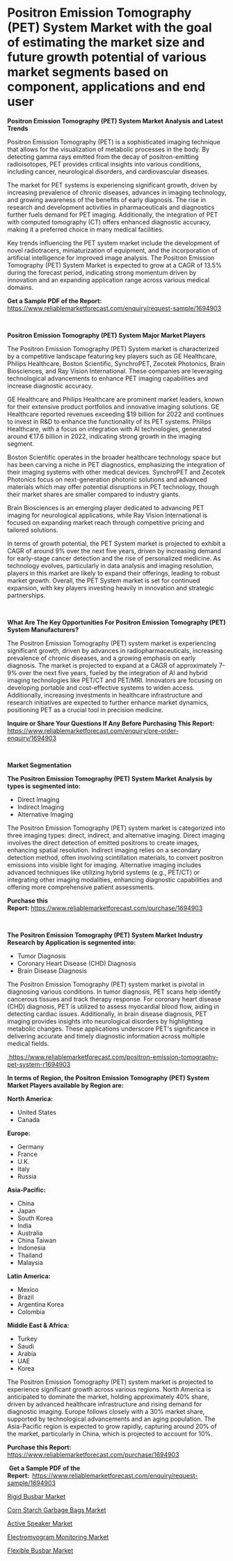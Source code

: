 <p><h1>Positron Emission Tomography (PET) System Market with the goal of estimating the market size and future growth potential of various market segments based on component, applications and end user</h1></p><p><strong>Positron Emission Tomography (PET) System Market Analysis and Latest Trends</strong></p>
<p><p>Positron Emission Tomography (PET) is a sophisticated imaging technique that allows for the visualization of metabolic processes in the body. By detecting gamma rays emitted from the decay of positron-emitting radioisotopes, PET provides critical insights into various conditions, including cancer, neurological disorders, and cardiovascular diseases. </p><p>The market for PET systems is experiencing significant growth, driven by increasing prevalence of chronic diseases, advances in imaging technology, and growing awareness of the benefits of early diagnosis. The rise in research and development activities in pharmaceuticals and diagnostics further fuels demand for PET imaging. Additionally, the integration of PET with computed tomography (CT) offers enhanced diagnostic accuracy, making it a preferred choice in many medical facilities.</p><p>Key trends influencing the PET system market include the development of novel radiotracers, miniaturization of equipment, and the incorporation of artificial intelligence for improved image analysis. The Positron Emission Tomography (PET) System Market is expected to grow at a CAGR of 13.5% during the forecast period, indicating strong momentum driven by innovation and an expanding application range across various medical domains.</p></p>
<p><strong>Get a Sample PDF of the Report:&nbsp;</strong> <a href="https://www.reliablemarketforecast.com/enquiry/request-sample/1694903?utm_campaign=1170&utm_medium=2&utm_source=Github&utm_content=ia&utm_term=06102024&utm_id=positron-emission-tomography-pet-system">https://www.reliablemarketforecast.com/enquiry/request-sample/1694903</a></p>
<p>&nbsp;</p>
<p><strong>Positron Emission Tomography (PET) System Major Market Players</strong></p>
<p><p>The Positron Emission Tomography (PET) System market is characterized by a competitive landscape featuring key players such as GE Healthcare, Philips Healthcare, Boston Scientific, SynchroPET, Zecotek Photonics, Brain Biosciences, and Ray Vision International. These companies are leveraging technological advancements to enhance PET imaging capabilities and increase diagnostic accuracy.</p><p>GE Healthcare and Philips Healthcare are prominent market leaders, known for their extensive product portfolios and innovative imaging solutions. GE Healthcare reported revenues exceeding $19 billion for 2022 and continues to invest in R&D to enhance the functionality of its PET systems. Philips Healthcare, with a focus on integration with AI technologies, generated around €17.6 billion in 2022, indicating strong growth in the imaging segment.</p><p>Boston Scientific operates in the broader healthcare technology space but has been carving a niche in PET diagnostics, emphasizing the integration of their imaging systems with other medical devices. SynchroPET and Zecotek Photonics focus on next-generation photonic solutions and advanced materials which may offer potential disruptions in PET technology, though their market shares are smaller compared to industry giants.</p><p>Brain Biosciences is an emerging player dedicated to advancing PET imaging for neurological applications, while Ray Vision International is focused on expanding market reach through competitive pricing and tailored solutions.</p><p>In terms of growth potential, the PET System market is projected to exhibit a CAGR of around 9% over the next five years, driven by increasing demand for early-stage cancer detection and the rise of personalized medicine. As technology evolves, particularly in data analysis and imaging resolution, players in this market are likely to expand their offerings, leading to robust market growth. Overall, the PET System market is set for continued expansion, with key players investing heavily in innovation and strategic partnerships.</p></p>
<p>&nbsp;</p>
<p><strong>What Are The Key Opportunities For Positron Emission Tomography (PET) System Manufacturers?</strong></p>
<p><p>The Positron Emission Tomography (PET) system market is experiencing significant growth, driven by advances in radiopharmaceuticals, increasing prevalence of chronic diseases, and a growing emphasis on early diagnosis. The market is projected to expand at a CAGR of approximately 7-9% over the next five years, fueled by the integration of AI and hybrid imaging technologies like PET/CT and PET/MRI. Innovators are focusing on developing portable and cost-effective systems to widen access. Additionally, increasing investments in healthcare infrastructure and research initiatives are expected to further enhance market dynamics, positioning PET as a crucial tool in precision medicine.</p></p>
<p><strong>Inquire or Share Your Questions If Any Before Purchasing This Report:</strong> <a href="https://www.reliablemarketforecast.com/enquiry/pre-order-enquiry/1694903?utm_campaign=1170&utm_medium=2&utm_source=Github&utm_content=ia&utm_term=06102024&utm_id=positron-emission-tomography-pet-system">https://www.reliablemarketforecast.com/enquiry/pre-order-enquiry/1694903</a></p>
<p>&nbsp;</p>
<p><strong>Market Segmentation</strong></p>
<p><strong>The Positron Emission Tomography (PET) System Market Analysis by types is segmented into:</strong></p>
<p><ul><li>Direct Imaging</li><li>Indirect Imaging</li><li>Alternative Imaging</li></ul></p>
<p><p>The Positron Emission Tomography (PET) system market is categorized into three imaging types: direct, indirect, and alternative imaging. Direct imaging involves the direct detection of emitted positrons to create images, enhancing spatial resolution. Indirect imaging relies on a secondary detection method, often involving scintillation materials, to convert positron emissions into visible light for imaging. Alternative imaging includes advanced techniques like utilizing hybrid systems (e.g., PET/CT) or integrating other imaging modalities, enhancing diagnostic capabilities and offering more comprehensive patient assessments.</p></p>
<p><strong>Purchase this Report:&nbsp;</strong><a href="https://www.reliablemarketforecast.com/purchase/1694903?utm_campaign=1170&utm_medium=2&utm_source=Github&utm_content=ia&utm_term=06102024&utm_id=positron-emission-tomography-pet-system">https://www.reliablemarketforecast.com/purchase/1694903</a></p>
<p>&nbsp;</p>
<p><strong>The Positron Emission Tomography (PET) System Market Industry Research by Application is segmented into:</strong></p>
<p><ul><li>Tumor Diagnosis</li><li>Coronary Heart Disease (CHD) Diagnosis</li><li>Brain Disease Diagnosis</li></ul></p>
<p><p>The Positron Emission Tomography (PET) system market is pivotal in diagnosing various conditions. In tumor diagnosis, PET scans help identify cancerous tissues and track therapy response. For coronary heart disease (CHD) diagnosis, PET is utilized to assess myocardial blood flow, aiding in detecting cardiac issues. Additionally, in brain disease diagnosis, PET imaging provides insights into neurological disorders by highlighting metabolic changes. These applications underscore PET's significance in delivering accurate and timely diagnostic information across multiple medical fields.</p></p>
<p><a href="https://www.reliablemarketforecast.com/positron-emission-tomography-pet-system-r1694903?utm_campaign=1170&utm_medium=2&utm_source=Github&utm_content=ia&utm_term=06102024&utm_id=positron-emission-tomography-pet-system">&nbsp;https://www.reliablemarketforecast.com/positron-emission-tomography-pet-system-r1694903</a></p>
<p><strong>In terms of Region, the Positron Emission Tomography (PET) System Market Players available by Region are:</strong></p>
<p>
    <p> <strong> North America: </strong>
        <ul>
            <li>United States</li>
            <li>Canada</li>
        </ul>
        </p> 
    <p> <strong> Europe: </strong>
        <ul>
            <li>Germany</li>
            <li>France</li>
            <li>U.K.</li>
            <li>Italy</li>
            <li>Russia</li>
        </ul>
        </p> 
    <p> <strong> Asia-Pacific: </strong>
        <ul>
            <li>China</li>
            <li>Japan</li>
            <li>South Korea</li>
            <li>India</li>
            <li>Australia</li>
            <li>China Taiwan</li>
            <li>Indonesia</li>
            <li>Thailand</li>
            <li>Malaysia</li>
        </ul>
        </p> 
    <p> <strong> Latin America: </strong>
        <ul>
            <li>Mexico</li>
            <li>Brazil</li>
            <li>Argentina Korea</li>
            <li>Colombia</li>
        </ul>
        </p> 
    <p> <strong> Middle East & Africa: </strong>
        <ul>
            <li>Turkey</li>
            <li>Saudi</li>
            <li>Arabia</li>
            <li>UAE</li>
            <li>Korea</li>
        </ul>
    </p>
    </p>
<p><p>The Positron Emission Tomography (PET) system market is projected to experience significant growth across various regions. North America is anticipated to dominate the market, holding approximately 40% share, driven by advanced healthcare infrastructure and rising demand for diagnostic imaging. Europe follows closely with a 30% market share, supported by technological advancements and an aging population. The Asia-Pacific region is expected to grow rapidly, capturing around 20% of the market, particularly in China, which is projected to account for 10%.</p></p>
<p><strong>Purchase this Report: </strong><a href="https://www.reliablemarketforecast.com/purchase/1694903?utm_campaign=1170&utm_medium=2&utm_source=Github&utm_content=ia&utm_term=06102024&utm_id=positron-emission-tomography-pet-system">https://www.reliablemarketforecast.com/purchase/1694903</a></p>
<p>&nbsp;<strong>Get a Sample PDF of the Report:&nbsp;&nbsp;</strong><a href="https://www.reliablemarketforecast.com/enquiry/request-sample/1694903?utm_campaign=1170&utm_medium=2&utm_source=Github&utm_content=ia&utm_term=06102024&utm_id=positron-emission-tomography-pet-system">https://www.reliablemarketforecast.com/enquiry/request-sample/1694903</a></p>
<p><strong></strong></p>
<p><p><a href="https://issuu.com/reportprime-2/docs/rigid-busbar-market-size-2030.pptx_7db590efe40c81?utm_campaign=1170&utm_medium=2&utm_source=Github&utm_content=ia&utm_term=06102024&utm_id=positron-emission-tomography-pet-system">Rigid Busbar Market</a></p><p><a href="https://www.linkedin.com/pulse/deep-dive-corn-starch-garbage-bags-market-itstrends-segmentation-fgvne?utm_campaign=1170&utm_medium=2&utm_source=Github&utm_content=ia&utm_term=06102024&utm_id=positron-emission-tomography-pet-system">Corn Starch Garbage Bags Market</a></p><p><a href="https://www.linkedin.com/pulse/active-speaker-market2024-2031-industry-insights-investment-insqe?utm_campaign=1170&utm_medium=2&utm_source=Github&utm_content=ia&utm_term=06102024&utm_id=positron-emission-tomography-pet-system">Active Speaker Market</a></p><p><a href="https://github.com/sofayahoo2023/Market-Research-Report-List-6/blob/main/electromyogram-monitoring-market.md?utm_campaign=1170&utm_medium=2&utm_source=Github&utm_content=ia&utm_term=06102024&utm_id=positron-emission-tomography-pet-system">Electromyogram Monitoring Market</a></p><p><a href="https://issuu.com/reportprime-2/docs/flexible-busbar-market-size-2030.pp_81ae495f19e02b?utm_campaign=1170&utm_medium=2&utm_source=Github&utm_content=ia&utm_term=06102024&utm_id=positron-emission-tomography-pet-system">Flexible Busbar Market</a></p></p>